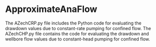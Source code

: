 # ApproximateAnaFlow
The AZechCRP.py file includes the Python code for evaluating the drawdown values due to constant-rate pumping for confined flow.
The AZechCHP.py file contains the code for evaluating the drawdown and wellbore flow values due to constant-head pumping for confined flow.
